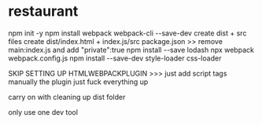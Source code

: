 # restaurant

npm init -y
npm install webpack webpack-cli --save-dev
create dist + src files
create dist/index.html + index.js/src
package.json >> remove main:index.js and add "private":true
npm install --save lodash
npx webpack
webpack.config.js
npm install --save-dev style-loader css-loader

SKIP SETTING UP HTMLWEBPACKPLUGIN >>> just add script tags manually the plugin just fuck everything up

carry on with cleaning up dist folder

only use one dev tool